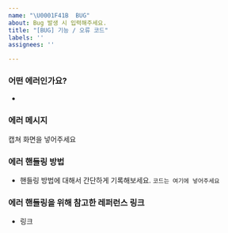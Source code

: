 ```yaml
---
name: "\U0001F41B  BUG"
about: Bug 발생 시 입력해주세요.
title: "[BUG] 기능 / 오류 코드"
labels: ''
assignees: ''

---
```


### 어떤 에러인가요?
- 

### 에러 메시지
캡쳐 화면을 넣어주세요

### 에러 핸들링 방법
- 핸들링 방법에 대해서 간단하게 기록해보세요.
```코드는 여기에 넣어주세요```

### 에러 핸들링을 위해 참고한 레퍼런스 링크
* 링크
